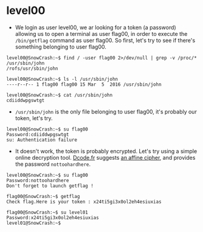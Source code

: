 # level00

- We login as user level00, we ar looking for a token (a password) allowing us to open a terminal as user flag00, in order to execute the `/bin/getflag` command as user flag00. So first, let's try to see if there's something belonging to user flag00.
```
level00@SnowCrash:~$ find / -user flag00 2>/dev/null | grep -v /proc/*
/usr/sbin/john
/rofs/usr/sbin/john
```

```
level00@SnowCrash:~$ ls -l /usr/sbin/john
----r--r-- 1 flag00 flag00 15 Mar  5  2016 /usr/sbin/john
```

```
level00@SnowCrash:~$ cat /usr/sbin/john
cdiiddwpgswtgt
```


- `/usr/sbin/john` is the only file belonging to user flag00, it's probably our token, let's try.
```
level00@SnowCrash:~$ su flag00
Password:cdiiddwpgswtgt
su: Authentication failure
```


- It doesn't work, the token is probably encrypted. Let's try using a simple online decryption tool. [Dcode.fr](https://www.dcode.fr/cipher-identifier) suggests [an affine cipher](https://en.wikipedia.org/wiki/Affine_cipher), and provides the password `nottoohardhere`.
```
level00@SnowCrash:~$ su flag00
Password:nottoohardhere
Don't forget to launch getflag !
```

```
flag00@SnowCrash:~$ getflag
Check flag.Here is your token : x24ti5gi3x0ol2eh4esiuxias
```

```
flag00@SnowCrash:~$ su level01
Password:x24ti5gi3x0ol2eh4esiuxias
level01@SnowCrash:~$
```
